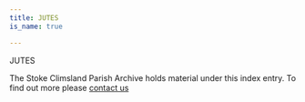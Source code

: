 ```yaml
---
title: JUTES
is_name: true

---
```


JUTES


The Stoke Climsland Parish Archive holds material under this index entry. To find out more please [contact us](/contact/)
